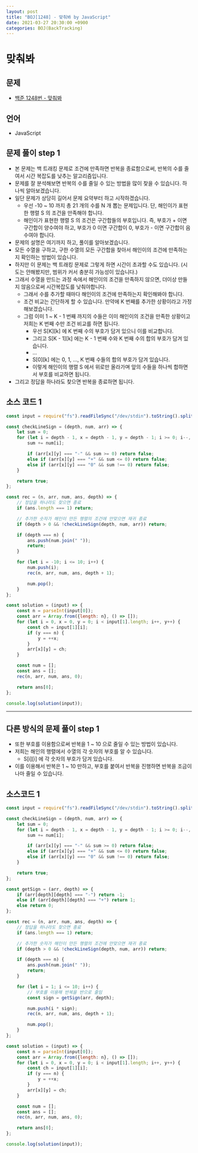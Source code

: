 ```yaml
---
layout: post
title: "BOJ[1248] - 맞춰봐 by JavaScript"
date: 2021-03-27 20:30:00 +0900
categories: BOJ(BackTracking)
---
```


# 맞춰봐

## 문제

- [백준 1248번 - 맞춰봐](https://www.acmicpc.net/problem/1248)

## 언어

- JavaScript

## 문제 풀이 step 1

- 본 문제는 백 트래킹 문제로 조건에 만족하면 반복을 종료함으로써, 반복의 수를 줄여서 시간 복잡도를 낮추는 알고리즘입니다.
- 문제를 잘 분석해보면 반복의 수를 줄일 수 있는 방법을 많이 찾을 수 있습니다. 하나씩 알아보겠습니다.
- 일단 문제가 상당히 길어서 문제 요약부터 하고 시작하겠습니다.
  - 우선 -10 ~ 10 까지 총 21 개의 수를 N 개 뽑는 문제입니다. 단, 해인이가 표현한 행렬 S 의 조건을 만족해야 합니다.
  - 해인이가 표현한 행렬 S 의 조건은 구간합들의 부호입니다. 즉, 부호가 + 이면 구간합이 양수여야 하고, 부호가 0 이면 구간합이 0, 부호가 - 이면 구간합이 음수여야 합니다.
- 문제의 설명은 여기까지 하고, 풀이를 알아보겠습니다.
- 모든 수열을 구하고, 구한 수열의 모든 구간합을 찾아서 해인이의 조건에 만족하는지 확인하는 방법이 있습니다.
- 하지만 이 문제는 백 트래킹 문제로 그렇게 하면 시간이 초과할 수도 있습니다. (시도는 안해봤지만, 범위가 커서 충분히 가능성이 있습니다.)
- 그래서 수열을 만드는 과정 속에서 해인이의 조건을 만족하지 않으면, 더이상 만들지 않음으로써 시간복잡도를 낮춰야합니다.
  - 그래서 수를 추가할 때마다 해인이의 조건에 만족하는지 확인해봐야 합니다.
  - 조건 비교는 간단하게 할 수 있습니다. 만약에 K 번째를 추가한 상황이라고 가정해보겠습니다.
  - 그럼 이미 1 ~ K - 1 번째 까지의 수들은 이미 해인이의 조건을 만족한 상황이고 저희는 K 번째 수만 조건 비교를 하면 됩니다.
    - 우선 S[K][k] 에 K 번째 수의 부호가 담겨 있으니 이를 비교합니다.
    - 그리고 S[K - 1][k] 에는 K - 1 번째 수와 K 번째 수의 합의 부호가 담겨 있습니다.
    - ...
    - S[0][k] 에는 0, 1, ..., K 번째 수들의 합의 부호가 담겨 있습니다.
    - 이렇게 해인이의 행렬 S 에서 위로만 올라가며 앞의 수들을 하나씩 합하면서 부호를 비교하면 됩니다.
- 그리고 정답을 하나라도 찾으면 반복을 종료하면 됩니다.

## 소스 코드 1

```jsx
const input = require("fs").readFileSync("/dev/stdin").toString().split("\n");

const checkLineSign = (depth, num, arr) => {
	let sum = 0;
	for (let i = depth - 1, x = depth - 1, y = depth - 1; i >= 0; i--, x--) {
		sum += num[i];

		if (arr[x][y] === "-" && sum >= 0) return false;
		else if (arr[x][y] === "+" && sum <= 0) return false;
		else if (arr[x][y] === "0" && sum !== 0) return false;
	}

	return true;
};

const rec = (n, arr, num, ans, depth) => {
	// 정답을 하나라도 찾으면 종료
	if (ans.length === 1) return;

	// 추가한 숫자가 해인이 만든 행렬의 조건에 안맞으면 재귀 종료
	if (depth > 0 && !checkLineSign(depth, num, arr)) return;

	if (depth === n) {
		ans.push(num.join(" "));
		return;
	}

	for (let i = -10; i <= 10; i++) {
		num.push(i);
		rec(n, arr, num, ans, depth + 1);

		num.pop();
	}
};

const solution = (input) => {
	const n = parseInt(input[0]);
	const arr = Array.from({length: n}, () => []);
	for (let i = 0, x = 0, y = 0; i < input[1].length; i++, y++) {
		const ch = input[1][i];
		if (y === n) {
			y = ++x;
		}
		arr[x][y] = ch;
	}

	const num = [];
	const ans = [];
	rec(n, arr, num, ans, 0);

	return ans[0];
};

console.log(solution(input));
```

---

## 다른 방식의 문제 풀이 step 1

- 또한 부호를 이용함으로써 반복을 1 ~ 10 으로 줄일 수 있는 방법이 있습니다.
- 저희는 해인의 행렬에서 수열의 각 숫자의 부호를 알 수 있습니다.
  - S[i][i] 에 각 숫자의 부호가 담겨 있습니다.
- 이를 이용해서 반복은 1 ~ 10 만하고, 부호를 붙여서 반복을 진행하면 반복을 조금이나마 줄일 수 있습니다.

## 소스코드 1

```jsx
const input = require("fs").readFileSync("/dev/stdin").toString().split("\n");

const checkLineSign = (depth, num, arr) => {
	let sum = 0;
	for (let i = depth - 1, x = depth - 1, y = depth - 1; i >= 0; i--, x--) {
		sum += num[i];

		if (arr[x][y] === "-" && sum >= 0) return false;
		else if (arr[x][y] === "+" && sum <= 0) return false;
		else if (arr[x][y] === "0" && sum !== 0) return false;
	}

	return true;
};

const getSign = (arr, depth) => {
	if (arr[depth][depth] === "-") return -1;
	else if (arr[depth][depth] === "+") return 1;
	else return 0;
};

const rec = (n, arr, num, ans, depth) => {
	// 정답을 하나라도 찾으면 종료
	if (ans.length === 1) return;

	// 추가한 숫자가 해인이 만든 행렬의 조건에 안맞으면 재귀 종료
	if (depth > 0 && !checkLineSign(depth, num, arr)) return;

	if (depth === n) {
		ans.push(num.join(" "));
		return;
	}

	for (let i = 1; i <= 10; i++) {
		// 부호를 이용해 반복을 반으로 줄임
		const sign = getSign(arr, depth);

		num.push(i * sign);
		rec(n, arr, num, ans, depth + 1);

		num.pop();
	}
};

const solution = (input) => {
	const n = parseInt(input[0]);
	const arr = Array.from({length: n}, () => []);
	for (let i = 0, x = 0, y = 0; i < input[1].length; i++, y++) {
		const ch = input[1][i];
		if (y === n) {
			y = ++x;
		}
		arr[x][y] = ch;
	}

	const num = [];
	const ans = [];
	rec(n, arr, num, ans, 0);

	return ans[0];
};

console.log(solution(input));
```
